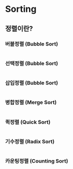 # Sorting

## 정렬이란?


### 버블정렬 (Bubble Sort)
```Java

```

### 선택정렬 (Bubble Sort)
```Java

```

### 삽입정렬 (Bubble Sort)
```Java

```

### 병합정렬 (Merge Sort)
```Java

```

### 퀵정렬 (Quick Sort)
```Java

```

### 기수정렬 (Radix Sort)
```Java

```

### 카운팅정렬 (Counting Sort)
```Java

```